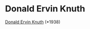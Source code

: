 # Donald Ervin Knuth
[Donald Ervin Knuth](https://cs.wikipedia.org/wiki/Donald_Ervin_Knuth) (*1938)
